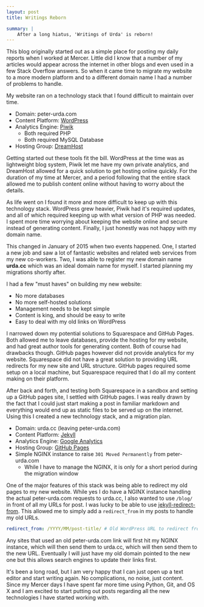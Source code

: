 ```yaml
---
layout: post
title: Writings Reborn

summary: |
    After a long hiatus, 'Writings of Urda' is reborn!
---
```


This blog originally started out as a simple place for posting my daily reports
when I worked at Mercer. Little did I know that a number of my articles would
appear across the internet in other blogs and even used in a few Stack Overflow
answers. So when it came time to migrate my website to a more modern platform
and to a different domain name I had a number of problems to handle.

My website ran on a technology stack that I found difficult to maintain over
time.

- Domain: peter-urda.com
- Content Platform: [WordPress](https://wordpress.org/)
- Analytics Engine: [Piwik](http://piwik.org/)
  - Both required PHP
  - Both required MySQL Database
- Hosting Group: [DreamHost](https://www.dreamhost.com/)

Getting started out these tools fit the bill. WordPress at the time was as
lightweight blog system, Piwik let me have my own private analytics, and
DreamHost allowed for a quick solution to get hosting online quickly. For the
duration of my time at Mercer, and a period following that the entire stack
allowed me to publish content online without having to worry about the details.

As life went on I found it more and more difficult to keep up with this
technology stack. WordPress grew heavier, Piwik had it's required updates, and
all of which required keeping up with what version of PHP was needed. I spent
more time worrying about keeping the website online and secure instead of
generating content. Finally, I just honestly was not happy with my domain name.

This changed in January of 2015 when two events happened. One, I started a new
job and saw a lot of fantastic websites and related web services from my new
co-workers. Two, I was able to register my new domain name **urda.cc** which was
an ideal domain name for myself. I started planning my migrations shortly after.

I had a few "must haves" on building my new website:

- No more databases
- No more self-hosted solutions
- Management needs to be kept simple
- Content is king, and should be easy to write
- Easy to deal with my old links on WordPress

I narrowed down my potential solutions to Squarespace and GitHub Pages. Both
allowed me to leave databases, provide the hosting for my website, and had great
author tools for generating content. Both of course had drawbacks though. GitHub
pages however did not provide analytics for my website. Squarespace did not have
a great solution to providing URL redirects for my new site and URL structure.
GitHub pages required some setup on a local machine, but Squarespace required
that I do all my content making on their platform.

After back and forth, and testing both Squarespace in a sandbox and setting up
a GitHub pages site, I settled with GitHub pages. I was really drawn by the fact
that I could just start making a post in familiar markdown and everything would
end up as static files to be served up on the internet. Using this I created a
new technology stack, and a migration plan.

- Domain: urda.cc (leaving peter-urda.com)
- Content Platform: [Jekyll](https://jekyllrb.com/)
- Analytics Engine: [Google Analytics](http://www.google.com/analytics/)
- Hosting Group: [GitHub Pages](https://pages.github.com/)
- Simple NGINX instance to raise `301 Moved Permanently` from peter-urda.com
  - While I have to manage the NGINX, it is only for a short period during
    the migration window

One of the major features of this stack was being able to redirect my old pages
to my new website. While yes I do have a NGINX instance handling the actual
peter-urda.com requests to urda.cc, I also wanted to use `/blog/` in front of
all my URLs for post. I was lucky to be able to use
[jekyll-redirect-from](https://github.com/jekyll/jekyll-redirect-from). This
allowed me to simply add a `redirect_from` in my posts to handle my old URLs.

```yaml
redirect_from: /YYYY/MM/post-title/ # Old WordPress URL to redirect from
```

Any sites that used an old peter-urda.com link will first hit my
NGINX instance, which will then send them to urda.cc, which will then send them
to the new URL. Eventually I will just have my old domain pointed to the new one
but this allows search engines to update their links first.

It's been a long road, but I am very happy that I can just open up a text
editor and start writing again. No complications, no noise, just content. Since
my Mercer days I have spent far more time using Python, Git, and OS X and I am
excited to start putting out posts regarding all the new technologies I have
started working with.
